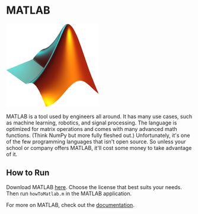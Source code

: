 # MATLAB

![Matlab logo](img-matlab.png)

MATLAB is a tool used by engineers all around. It has many use cases, such as machine learning, robotics, and signal processing. The language is optimized for matrix operations and comes with many advanced math functions. (Think NumPy but more fully fleshed out.) Unfortunately, it's one of the few programming languages that isn't open source. So unless your school or company offers MATLAB, it'll cost some money to take advantage of it.

## How to Run

Download MATLAB [here](https://www.mathworks.com/products.html?s_tid=gn_ps). Choose the license that best suits your needs. Then run `howToMatlab.m` in the MATLAB application.

For more on MATLAB, check out the [documentation](https://www.mathworks.com/help/matlab/).

